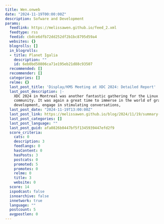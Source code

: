 ```yaml
---
title: Wen.onweb
date: "2024-11-19T00:00:00Z"
description: Sofware and Development
params:
  feedlink: https://melissawen.github.io/feed_2.xml
  feedtype: rss
  feedid: cbdce6dfb72dd252df2b1bc8795d59a4
  websites: {}
  blogrolls: []
  in_blogrolls:
  - title: Planet Igalia
    description: ""
    id: 6eb0bd50806ca71e195eb21d88c93507
  recommended: []
  recommender: []
  categories: []
  relme: {}
  last_post_title: 'Display/KMS Meeting at XDC 2024: Detailed Report'
  last_post_description: |-
    XDC 2024 in Montreal was another fantastic gathering for the Linux Graphics
    community. It was again a great time to immerse in the world of graphics
    development, engage in stimulating conversations,
  last_post_date: "2024-11-19T13:00:00Z"
  last_post_link: https://melissawen.github.io/blog/2024/11/19/summary-display-kms-meeting-xdc2024
  last_post_categories: []
  last_post_language: ""
  last_post_guid: afa0826b0447bf5f1345939447efd2f9
  score_criteria:
    cats: 0
    description: 3
    feedlangs: 0
    hasContent: 0
    hasPosts: 3
    postcats: 0
    promoted: 5
    promotes: 0
    relme: 0
    title: 3
    website: 0
  score: 14
  ispodcast: false
  isnoarchive: false
  innetwork: true
  language: ""
  postcount: 5
  avgpostlen: 0
---
```

